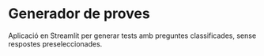 # Generador de proves

Aplicació en Streamlit per generar tests amb preguntes classificades, sense respostes preseleccionades.